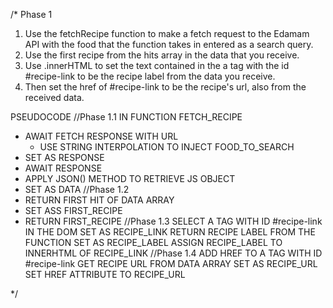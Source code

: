 /\*
Phase 1

1. Use the fetchRecipe function to make a fetch request
   to the Edamam API with
   the food that the function takes in
   entered as a search query.
2. Use the first recipe from the hits array in the data that you receive.
3. Use .innerHTML to set the text contained in the a tag
   with the id #recipe-link to be the recipe label from the data you receive.
4. Then set the href of #recipe-link to be the recipe's url,
   also from the received data.

PSEUDOCODE
//Phase 1.1
IN FUNCTION FETCH_RECIPE

- AWAIT FETCH RESPONSE WITH URL
  - USE STRING INTERPOLATION TO INJECT FOOD_TO_SEARCH
- SET AS RESPONSE
- AWAIT RESPONSE
- APPLY JSON() METHOD TO RETRIEVE JS OBJECT
- SET AS DATA
  //Phase 1.2
- RETURN FIRST HIT OF DATA ARRAY
- SET ASS FIRST_RECIPE
- RETURN FIRST_RECIPE
  //Phase 1.3
  SELECT A TAG WITH ID #recipe-link IN THE DOM
  SET AS RECIPE_LINK
  RETURN RECIPE LABEL FROM THE FUNCTION
  SET AS RECIPE_LABEL
  ASSIGN RECIPE_LABEL TO INNERHTML OF RECIPE_LINK
  //Phase 1.4
  ADD HREF TO A TAG WITH ID #recipe-link
  GET RECIPE URL FROM DATA ARRAY
  SET AS RECIPE_URL
  SET HREF ATTRIBUTE TO RECIPE_URL

\*/
